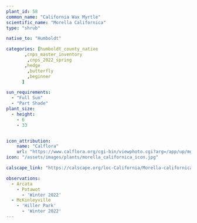 ```yaml
---
plant_id: 58
common_name: "California Wax Myrtle" 
scientific_name: "Morella Californica"
type: "shrub"

native_to: "Humboldt"

categories: [humboldt_county_native
       ,cnps_master_inventory
        ,cnps_2022_spring
       ,hedge
        ,butterfly
        ,beginner
      ]

sun_requirements:
  - "Full Sun"
  - "Part Shade"
plant_size:
  - height: 
    - 6
    - 33


icon_attribution: 
    name: "Calflora"
    url: "https://www.calflora.org/cgi-bin/viewphoto.cgi?arg=/app/up/mg/209/mg62999-1.jpg" 
icon: "/assets/images/plants/morella_californica_icon.jpg" 

calscape_link: "https://calscape.org/loc-California/Morella-californica-(California-Wax-Myrtle)"

observations: 
  - Arcata
    - Potawot
      - 'Winter 2022'
  - McKinleyville
    - 'Hiller Park'
      - 'Winter 2022'
---
```


